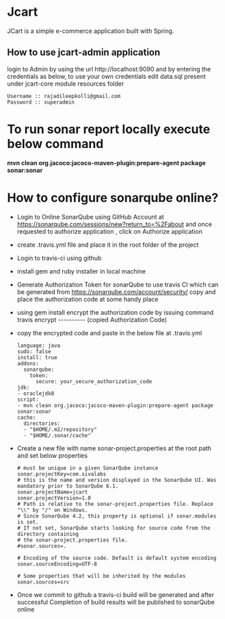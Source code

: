 # Jcart
JCart is a simple e-commerce application built with Spring.

## How to use jcart-admin application
login to Admin by using the url http://localhost:9090 and by entering the credentials as below, to use your own credentials edit data.sql present under jcart-core module resources folder

	Username :: rajadileepkolli@gmail.com
	Password :: superadmin
	
# To run sonar report locally execute below command
<b>mvn clean org.jacoco:jacoco-maven-plugin:prepare-agent package sonar:sonar</b>

# How to configure sonarqube online?
  - Login to Online SonarQube using GitHub Account at https://sonarqube.com/sessions/new?return_to=%2Fabout and once requested to authorize application , click on Authorize application
  - create .travis.yml file and place it in the root folder of the project 
  - Login to travis-ci using github
  - install gem and ruby installer in local machine
  - Generate Authorization Token for sonarQube to use travis CI which can be generated from https://sonarqube.com/account/security/ copy and place the authorization code at some handy place
  - using gem install encrypt the authorization code by issuing command travis encrypt ---------- (copied Authorization Code)
  - copy the encrypted code and paste in the below file at .travis.yml
  
		language: java
		sudo: false
		install: true
		addons:
		  sonarqube:
		    token:
		      secure: your_secure_authorization_code
		jdk:
		- oraclejdk8
		script:
		- mvn clean org.jacoco:jacoco-maven-plugin:prepare-agent package sonar:sonar
		cache:
		  directories:
		  - "$HOME/.m2/repository"
		  - "$HOME/.sonar/cache"

		  
  - Create a new file with name sonar-project.properties at the root path and set below properties
  
		# must be unique in a given SonarQube instance
		sonar.projectKey=com.sivalabs
		# this is the name and version displayed in the SonarQube UI. Was mandatory prior to SonarQube 6.1.
		sonar.projectName=jcart
		sonar.projectVersion=1.0
		# Path is relative to the sonar-project.properties file. Replace "\\" by "/" on Windows.
		# Since SonarQube 4.2, this property is optional if sonar.modules is set. 
		# If not set, SonarQube starts looking for source code from the directory containing 
		# the sonar-project.properties file.
		#sonar.sources=.
		 
		# Encoding of the source code. Default is default system encoding
		sonar.sourceEncoding=UTF-8
		
		# Some properties that will be inherited by the modules
		sonar.sources=src
		
  - Once we commit to github a travis-ci build will be generated and after successful Completion of build results will be published to sonarQube online		
  